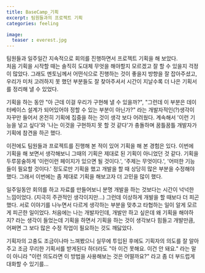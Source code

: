 ```yaml
---
title: BaseCamp_기획
excerpt: 팀원들과의 프로젝트 기획
categories: feeling

image:
  teaser : everest.jpg
---
```


팀원들과 일주일간 지속적으로 회의를 진행하면서 프로젝트 기획을 해 보았다.  
처음 기획을 시작할 때는 솔직히 도대체 무엇을 해야할지 모르겠고 잘 할 수 있을지 걱정이 많았다.
그래도 멘토님께서 어떤식으로 진행하는 것이 좋을지 방향을 잘 잡아주셨고,
우리가 미처 고려하지 못 했던 부분들도 잘 찾아주셔서 시간이 지날수록 더 나은 기획서를 정리해 낼 수 있었다.

기획을 하는 동안 "아 근데 이걸 우리가 구현해 낼 수 있을까?", 
"그런데 이 부분은 데이터베이스 설계가 되어있어야 정할 수 있는 부분이 아닌가?" 라는 개발자적인(?)생각이 자꾸만 들어서
온전히 기획에 집중을 하는 것이 생각 보다 어려웠다. 계속해서 '이런 기능을 넣고 싶다'와
'나는 이것을 구현하지 못 할 것 같다'가 충돌하며 꿈틀꿈틀 개발자가 기획에 참견을 하곤 했다. 

이전에도 팀원들과 프로젝트를 진행해 본 적이 있어 기획을 해 본 경험은 있다.
이번에 기획을 해 보면서 생각해보니 그때의 기획은 제대로 된 기획이 아니었던 것 같다.
기획을 두루뭉술하게 '이런이런 페이지가 있으면 될 것이다.', '주제는 무엇이다.', '어떠한 기능들이 필요할 것이다.' 
정도로만 기획을 했고 개발을 할 때 상당히 많은 부분을 수정해야했다. 
그래서 이번에는 좀 제대로 기획을 해보고자 더 고민을 많이 했다.

일주일동안 회의를 하고 자료를 만들어보니 분명 개발을 하는 것보다는 시간이 넉넉한 느낌이었다. (지극히 주관적인 생각이지만...)
그런데 이상하게 개발을 할 때보다 더 피곤했다.
서로 이야기를 나누면서 다르게 생각하는 부분을 맞추고 타협하는 일이 알게 모르게 피곤한 일이었다. 
처음에는 나는 개발자인데, 개발만 하고 싶은데 왜 기획을 해야하지? 라는 생각이 들었는데
기획을 하면서 기획을 하는 것이 생각보다 힘들고 개발만큼, 어쩌면 그 보다 많은 수정 작업이 필요하는 것도 깨닳았다.

기획자의 고충도 조금이나마 느껴봤으니 실무에 투입된 후에도 기획자의 의도를 잘 알아주고 
조금 무리한 기획서를 받게된다 하더라도 "아 이건 못해요. 이건 안 돼요." 라는 말이 아니라 
"이런 의도라면 이 방법을 사용해보는 것은 어떨까요?" 라고 좀 더 부드럽게 대화할 수 있기를...
